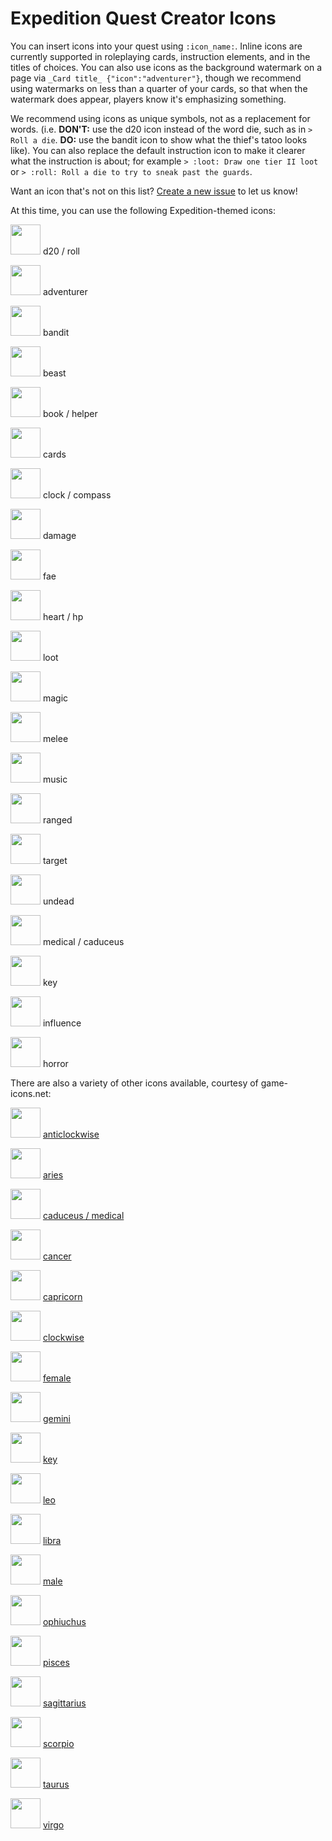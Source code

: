 # Expedition Quest Creator Icons

You can insert icons into your quest using `:icon_name:`. Inline icons are currently supported in roleplaying cards, instruction elements, and in the titles of choices. You can also use icons as the background watermark on a page via `_Card title_ {"icon":"adventurer"}`, though we recommend using watermarks on less than a quarter of your cards, so that when the watermark does appear, players know it's emphasizing something.

We recommend using icons as unique symbols, not as a replacement for words. (i.e. **DON'T:** use the d20 icon instead of the word die, such as in `> Roll a die`. **DO:** use the bandit icon to show what the thief's tatoo looks like). You can also replace the default instruction icon to make it clearer what the instruction is about; for example `> :loot: Draw one tier II loot` or `> :roll: Roll a die to try to sneak past the guards`.

Want an icon that's not on this list? [Create a new issue](https://github.com/ExpeditionRPG/expedition-quest-creator/issues/new) to let us know!

At this time, you can use the following Expedition-themed icons:

<img src="https://cdn.rawgit.com/Fabricate-IO/expedition-app/master/app/images/d20_small.svg" width="48" height="48"/> d20 / roll

<img src="https://cdn.rawgit.com/Fabricate-IO/expedition-app/master/app/images/adventurer_small.svg" width="48" height="48"/> adventurer

<img src="https://cdn.rawgit.com/Fabricate-IO/expedition-app/master/app/images/bandit_small.svg" width="48" height="48"/> bandit

<img src="https://cdn.rawgit.com/Fabricate-IO/expedition-app/master/app/images/beast_small.svg" width="48" height="48"/> beast

<img src="https://cdn.rawgit.com/Fabricate-IO/expedition-app/master/app/images/helper_small.svg" width="48" height="48"/> book / helper

<img src="https://cdn.rawgit.com/Fabricate-IO/expedition-app/master/app/images/cards_small.svg" width="48" height="48"/> cards

<img src="https://cdn.rawgit.com/Fabricate-IO/expedition-app/master/app/images/clock_small.svg" width="48" height="48"/> clock / compass

<img src="https://cdn.rawgit.com/Fabricate-IO/expedition-app/master/app/images/damage_small.svg" width="48" height="48"/> damage

<img src="https://cdn.rawgit.com/Fabricate-IO/expedition-app/master/app/images/fae_small.svg" width="48" height="48"/> fae

<img src="https://cdn.rawgit.com/Fabricate-IO/expedition-app/master/app/images/hp_small.svg" width="48" height="48"/> heart / hp

<img src="https://cdn.rawgit.com/Fabricate-IO/expedition-app/master/app/images/loot_small.svg" width="48" height="48"/> loot

<img src="https://cdn.rawgit.com/Fabricate-IO/expedition-app/master/app/images/magic_small.svg" width="48" height="48"/> magic

<img src="https://cdn.rawgit.com/Fabricate-IO/expedition-app/master/app/images/melee_small.svg" width="48" height="48"/> melee

<img src="https://cdn.rawgit.com/Fabricate-IO/expedition-app/master/app/images/music_small.svg" width="48" height="48"/> music

<img src="https://cdn.rawgit.com/Fabricate-IO/expedition-app/master/app/images/ranged_small.svg" width="48" height="48"/> ranged

<img src="https://cdn.rawgit.com/Fabricate-IO/expedition-app/master/app/images/target_small.svg" width="48" height="48"/> target

<img src="https://cdn.rawgit.com/Fabricate-IO/expedition-app/master/app/images/undead_small.svg" width="48" height="48"/> undead

<img src="https://cdn.rawgit.com/Fabricate-IO/expedition-app/master/app/images/medical_small.svg" width="48" height="48"/> medical / caduceus

<img src="https://cdn.rawgit.com/Fabricate-IO/expedition-app/master/app/images/key_small.svg" width="48" height="48"/> key

<img src="https://cdn.rawgit.com/Fabricate-IO/expedition-app/master/app/images/influence_small.svg" width="48" height="48"/> influence

<img src="https://cdn.rawgit.com/Fabricate-IO/expedition-app/master/app/images/horror_small.svg" width="48" height="48"/> horror

There are also a variety of other icons available, courtesy of game-icons.net:

<img src="https://cdn.rawgit.com/Fabricate-IO/expedition-app/master/app/images/anticlockwise_small.svg" width="48" height="48"/> <a href="http://game-icons.net/delapouite/gui/anticlockwise-rotation.html">anticlockwise</a>

<img src="https://cdn.rawgit.com/Fabricate-IO/expedition-app/master/app/images/aries_small.svg" width="48" height="48"/> <a href="http://game-icons.net/delapouite/zodiac/aries.html">aries</a>

<img src="https://cdn.rawgit.com/Fabricate-IO/expedition-app/master/app/images/caduceus_small.svg" width="48" height="48"/> <a href="http://game-icons.net/delapouite/originals/caduceus.html">caduceus / medical</a>

<img src="https://cdn.rawgit.com/Fabricate-IO/expedition-app/master/app/images/cancer_small.svg" width="48" height="48"/> <a href="http://game-icons.net/delapouite/zodiac/cancer.html">cancer</a>

<img src="https://cdn.rawgit.com/Fabricate-IO/expedition-app/master/app/images/capricorn_small.svg" width="48" height="48"/> <a href="http://game-icons.net/delapouite/zodiac/capricorn.html">capricorn</a>

<img src="https://cdn.rawgit.com/Fabricate-IO/expedition-app/master/app/images/clockwise_small.svg" width="48" height="48"/> <a href="http://game-icons.net/delapouite/gui/clockwise-rotation.html">clockwise</a>

<img src="https://cdn.rawgit.com/Fabricate-IO/expedition-app/master/app/images/female_small.svg" width="48" height="48"/> <a href="http://game-icons.net/delapouite/originals/female.html">female</a>

<img src="https://cdn.rawgit.com/Fabricate-IO/expedition-app/master/app/images/gemini_small.svg" width="48" height="48"/> <a href="http://game-icons.net/delapouite/zodiac/gemini.html">gemini</a>

<img src="https://cdn.rawgit.com/Fabricate-IO/expedition-app/master/app/images/key_small.svg" width="48" height="48"/> <a href="http://game-icons.net/lorc/originals/key.html">key</a>

<img src="https://cdn.rawgit.com/Fabricate-IO/expedition-app/master/app/images/leo_small.svg" width="48" height="48"/> <a href="http://game-icons.net/delapouite/zodiac/leo.html">leo</a>

<img src="https://cdn.rawgit.com/Fabricate-IO/expedition-app/master/app/images/libra_small.svg" width="48" height="48"/> <a href="http://game-icons.net/delapouite/zodiac/libra.html">libra</a>

<img src="https://cdn.rawgit.com/Fabricate-IO/expedition-app/master/app/images/male_small.svg" width="48" height="48"/> <a href="http://game-icons.net/delapouite/originals/male.html">male</a>

<img src="https://cdn.rawgit.com/Fabricate-IO/expedition-app/master/app/images/ophiuchus_small.svg" width="48" height="48"/> <a href="http://game-icons.net/delapouite/zodiac/ophiuchus.html">ophiuchus</a>

<img src="https://cdn.rawgit.com/Fabricate-IO/expedition-app/master/app/images/pisces_small.svg" width="48" height="48"/> <a href="http://game-icons.net/delapouite/zodiac/pisces.html">pisces</a>

<img src="https://cdn.rawgit.com/Fabricate-IO/expedition-app/master/app/images/sagittarius_small.svg" width="48" height="48"/> <a href="http://game-icons.net/delapouite/zodiac/sagittarius.html">sagittarius</a>

<img src="https://cdn.rawgit.com/Fabricate-IO/expedition-app/master/app/images/scorpio_small.svg" width="48" height="48"/> <a href="http://game-icons.net/delapouite/zodiac/scorpio.html">scorpio</a>

<img src="https://cdn.rawgit.com/Fabricate-IO/expedition-app/master/app/images/taurus_small.svg" width="48" height="48"/> <a href="http://game-icons.net/delapouite/zodiac/taurus.html">taurus</a>

<img src="https://cdn.rawgit.com/Fabricate-IO/expedition-app/master/app/images/virgo_small.svg" width="48" height="48"/> <a href="http://game-icons.net/delapouite/zodiac/virgo.html">virgo</a>
